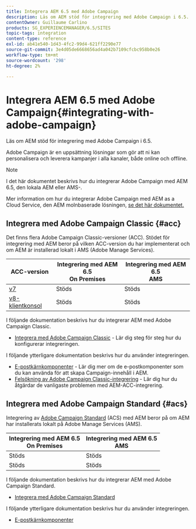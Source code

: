 ```yaml
---
title: Integrera AEM 6.5 med Adobe Campaign
description: Läs om AEM stöd för integrering med Adobe Campaign i 6.5.
contentOwner: Guillaume Carlino
products: SG_EXPERIENCEMANAGER/6.5/SITES
topic-tags: integration
content-type: reference
exl-id: ab41e540-1d43-4fc2-99d4-621ff2290e77
source-git-commit: 3e4d05de6668656ad4a042b7109cfcbc958b0e26
workflow-type: tm+mt
source-wordcount: '298'
ht-degree: 2%

---
```



# Integrera AEM 6.5 med Adobe Campaign{#integrating-with-adobe-campaign}

Läs om AEM stöd för integrering med Adobe Campaign i 6.5.

Adobe Campaign är en uppsättning lösningar som gör att ni kan personalisera och leverera kampanjer i alla kanaler, både online och offline.

>[!NOTE]
>
>I det här dokumentet beskrivs hur du integrerar Adobe Campaign med AEM 6.5, den lokala AEM eller AMS-.
>
>Mer information om hur du integrerar Adobe Campaign med AEM as a Cloud Service, den AEM molnbaserade lösningen, [se det här dokumentet.](https://experienceleague.adobe.com/docs/experience-manager-cloud-service/content/sites/integrations/campaign.html)

## Integrera med Adobe Campaign Classic {#acc}

Det finns flera Adobe Campaign Classic-versioner (ACC). Stödet för integrering med AEM beror på vilken ACC-version du har implementerat och om AEM är installerad lokalt i AMS (Adobe Manage Services).

| ACC-version | Integrering med AEM 6.5 <br>On Premises | Integrering med AEM 6.5<br>AMS |
|---|---|---|
| [v7](https://experienceleague.adobe.com/docs/campaign-classic.html) | Stöds | Stöds |
| [v8-klientkonsol](https://experienceleague.adobe.com/docs/campaign-v8.html) | Stöds | Stöds |

I följande dokumentation beskrivs hur du integrerar AEM med Adobe Campaign Classic.

* [Integrera med Adobe Campaign Classic](/help/sites-administering/campaignonpremise.md) - Lär dig steg för steg hur du konfigurerar integreringen.

I följande ytterligare dokumentation beskrivs hur du använder integreringen.

* [E-postkärnkomponenter](https://experienceleague.adobe.com/docs/experience-manager-core-components/using/email/introduction.html) - Lär dig mer om de e-postkomponenter som du kan använda för att skapa Campaign-innehåll i AEM.
* [Felsökning av Adobe Campaign Classic-integrering](/help/sites-administering/troubleshooting-campaignintegration.md) - Lär dig hur du åtgärdar de vanligaste problemen med AEM-ACC-integrering.

## Integrera med Adobe Campaign Standard {#acs}

Integrering av [Adobe Campaign Standard](https://experienceleague.adobe.com/docs/campaign-standard.html) (ACS) med AEM beror på om AEM har installerats lokalt på Adobe Manage Services (AMS).

| Integrering med AEM 6.5 <br>On Premises | Integrering med AEM 6.5<br>AMS |
|---|---|
| Stöds | Stöds |
| Stöds | Stöds |

I följande dokumentation beskrivs hur du integrerar AEM med Adobe Campaign Standard.

* [Integrera med Adobe Campaign Standard](/help/sites-administering/campaignstandard.md)

I följande ytterligare dokumentation beskrivs hur du använder integreringen.

* [E-postkärnkomponenter](https://experienceleague.adobe.com/docs/experience-manager-core-components/using/email/introduction.html)
